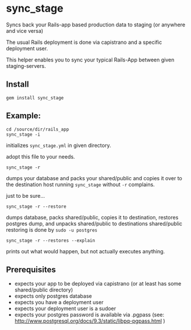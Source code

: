# sync_stage
Syncs back your Rails-app based production data to staging (or anywhere and vice versa)


The usual Rails deployment is done via capistrano and a specific deployment user.

This helper enables you to sync your typical Rails-App between given staging-servers.


## Install

`gem install sync_stage`

## Example:

```
cd /source/dir/rails_app
sync_stage -i
```
initializes `sync_stage.yml` in given directory.

adopt this file to your needs.


```
sync_stage -r 
```
dumps your database and packs your shared/public and copies it over to the destination host
running `sync_stage` without `-r` complains. 

just to be sure...


```
sync_stage -r --restore
```

dumps database, packs shared/public, copies it to destination, 
restores postgres dump, and unpacks shared/public to destinations shared/public
restoring is done by `sudo -u postgres`

```
sync_stage -r --restores --explain
```

prints out what would happen, but not actually executes anything.


## Prerequisites

* expects your app to be deployed via capistrano (or at least has some shared/public directory)
* expects only postgres database
* expects you have a deployment user
* expects your deployment user is a sudoer
* expects your postgres password is available via .pgpass (see:  http://www.postgresql.org/docs/9.3/static/libpq-pgpass.html )



